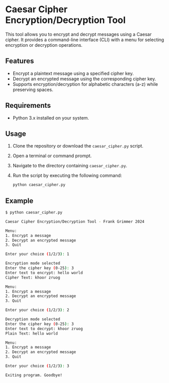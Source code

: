 # Caesar Cipher Encryption/Decryption Tool

This tool allows you to encrypt and decrypt messages using a Caesar cipher. It provides a command-line interface (CLI) with a menu for selecting encryption or decryption operations.

## Features

- Encrypt a plaintext message using a specified cipher key.
- Decrypt an encrypted message using the corresponding cipher key.
- Supports encryption/decryption for alphabetic characters (a-z) while preserving spaces.

## Requirements

- Python 3.x installed on your system.

## Usage

1. Clone the repository or download the `caesar_cipher.py` script.
2. Open a terminal or command prompt.
3. Navigate to the directory containing `caesar_cipher.py`.
4. Run the script by executing the following command:

   ```bash
   python caesar_cipher.py

## Example
```bash
$ python caesar_cipher.py

Caesar Cipher Encryption/Decryption Tool - Frank Grimmer 2024

Menu:
1. Encrypt a message
2. Decrypt an encrypted message
3. Quit

Enter your choice (1/2/3): 1

Encryption mode selected
Enter the cipher key (0-25): 3
Enter text to encrypt: hello world
Cipher Text: khoor zruog

Menu:
1. Encrypt a message
2. Decrypt an encrypted message
3. Quit

Enter your choice (1/2/3): 2

Decryption mode selected
Enter the cipher key (0-25): 3
Enter text to decrypt: khoor zruog
Plain Text: hello world

Menu:
1. Encrypt a message
2. Decrypt an encrypted message
3. Quit

Enter your choice (1/2/3): 3

Exiting program. Goodbye!
